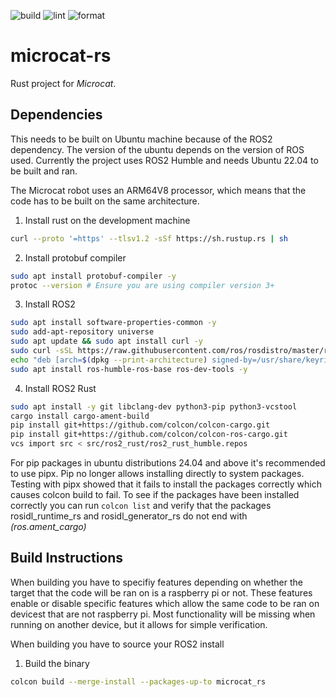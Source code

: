![build](https://github.com/miloom/microcat-rs/actions/workflows/build.yml/badge.svg) ![lint](https://github.com/miloom/microcat-rs/actions/workflows/lint.yml/badge.svg) ![format](https://github.com/miloom/microcat-rs/actions/workflows/format.yml/badge.svg)

microcat-rs
===========

Rust project for _Microcat_.

## Dependencies
This needs to be built on Ubuntu machine because of the ROS2 dependency. The version of the ubuntu depends on the version of ROS used. Currently the project uses ROS2 Humble and needs Ubuntu 22.04 to be built and ran.

The Microcat robot uses an ARM64V8 processor, which means that the code has to be built on the same architecture.


1. Install rust on the development machine 
```bash
curl --proto '=https' --tlsv1.2 -sSf https://sh.rustup.rs | sh
```

2. Install protobuf compiler
```bash
sudo apt install protobuf-compiler -y
protoc --version # Ensure you are using compiler version 3+
```

3. Install ROS2
```bash
sudo apt install software-properties-common -y
sudo add-apt-repository universe
sudo apt update && sudo apt install curl -y
sudo curl -sSL https://raw.githubusercontent.com/ros/rosdistro/master/ros.key -o /usr/share/keyrings/ros-archive-keyring.gpg
echo "deb [arch=$(dpkg --print-architecture) signed-by=/usr/share/keyrings/ros-archive-keyring.gpg] http://packages.ros.org/ros2/ubuntu $(. /etc/os-release && echo $UBUNTU_CODENAME) main" | sudo tee /etc/apt/sources.list.d/ros2.list > /dev/null
sudo apt install ros-humble-ros-base ros-dev-tools -y
```

4. Install ROS2 Rust
```bash
sudo apt install -y git libclang-dev python3-pip python3-vcstool
cargo install cargo-ament-build
pip install git+https://github.com/colcon/colcon-cargo.git
pip install git+https://github.com/colcon/colcon-ros-cargo.git
vcs import src < src/ros2_rust/ros2_rust_humble.repos
```
For pip packages in ubuntu distributions 24.04 and above it's recommended to use pipx.
Pip no longer allows installing directly to system packages.
Testing with pipx showed that it fails to install the packages correctly which causes colcon build to fail.
To see if the packages have been installed correctly you can run ```colcon list``` and verify that the packages rosidl_runtime_rs and rosidl_generator_rs do not end with *(ros.ament_cargo)*


## Build Instructions
When building you have to specifiy features depending on whether the target that the code will be ran on is a raspberry pi or not. These features enable or disable specific features which allow the same code to be ran on devicest that are not raspberry pi. Most functionality will be missing when running on another device, but it allows for simple verification.

When building you have to source your ROS2 install

1. Build the binary 
```bash
colcon build --merge-install --packages-up-to microcat_rs
```

